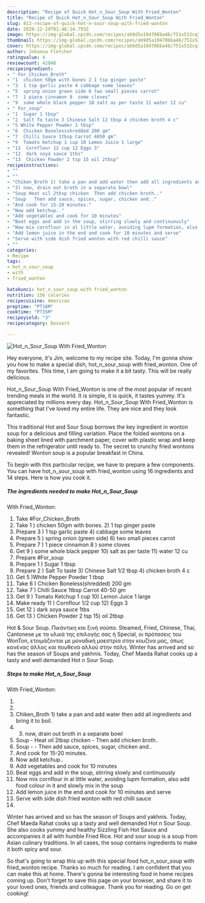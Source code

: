 ```yaml
---
description: "Recipe of Quick Hot_n_Sour_Soup With Fried_Wonton"
title: "Recipe of Quick Hot_n_Sour_Soup With Fried_Wonton"
slug: 813-recipe-of-quick-hot-n-sour-soup-with-fried-wonton
date: 2020-12-29T01:46:14.793Z
image: https://img-global.cpcdn.com/recipes/ab9d5a104706ba46/751x532cq70/hot_n_sour_soup-with-fried_wonton-recipe-main-photo.jpg
thumbnail: https://img-global.cpcdn.com/recipes/ab9d5a104706ba46/751x532cq70/hot_n_sour_soup-with-fried_wonton-recipe-main-photo.jpg
cover: https://img-global.cpcdn.com/recipes/ab9d5a104706ba46/751x532cq70/hot_n_sour_soup-with-fried_wonton-recipe-main-photo.jpg
author: Johanna Fletcher
ratingvalue: 4
reviewcount: 42848
recipeingredient:
- " For_Chicken_Broth"
- "1  chicken 50gm with bones 2 1 tsp ginger paste"
- "3  1 tsp garlic paste 4 cabbage some leaves"
- "5  spring onion green side 6 two small pieces carrot"
- "7  1 piece cinnamon 8  some cloves"
- "9  some whole black pepper 10 salt as per taste 11 water 12 cu"
- " For_soup"
- "1  Sugar 1 tbsp"
- "2  Salt To taste 3 Chinese Salt 12 tbsp 4 chicken broth 4 c"
- "5 White Pepper Powder 1 tbsp"
- "6  Chicken Bonelessshredded 200 gm"
- "7  Chilli Sauce 1tbsp Carrot 4050 gm"
- "9  Tomato Ketchup 1 cup 10 Lemon Juice 1 large"
- "11  Cornflour 12 cup 12 Eggs 3"
- "12  dark soya sauce 1tbs"
- "13  Chicken Powder 2 tsp 15 oil 2tbsp"
recipeinstructions:
- ""
- ""
- "Chiken_Broth 1) take a pan and add water then add all ingredients and bring it to boil."
- "3) now, drain out broth in a separate bowl"
- "Soup Heat oil 2tbsp chicken  Then add chicken broth.."
- "Soup   Then add sauce, spices, sugar, chicken and.."
- "And cook for 15-20 minutes."
- "Now add ketchup.."
- "Add vegetables and cook for 10 minutes"
- "Beat eggs and add in the soup, stirring slowly and continuously"
- "Now mix cornflour in al little water, avoiding lupm formation, also add food colour in it and slowly mix in the soup"
- "Add lemon juice in the end and cook for 10 minutes and serve"
- "Serve with side dish fried wonton with red chilli sauce"
- ""
categories:
- Recipe
tags:
- hot_n_sour_soup
- with
- fried_wonton

katakunci: hot_n_sour_soup with fried_wonton 
nutrition: 156 calories
recipecuisine: American
preptime: "PT16M"
cooktime: "PT35M"
recipeyield: "3"
recipecategory: Dessert

---
```



![Hot_n_Sour_Soup
With Fried_Wonton](https://img-global.cpcdn.com/recipes/ab9d5a104706ba46/751x532cq70/hot_n_sour_soup-with-fried_wonton-recipe-main-photo.jpg)

Hey everyone, it's Jim, welcome to my recipe site. Today, I'm gonna show you how to make a special dish, hot_n_sour_soup
with fried_wonton. One of my favorites. This time, I am going to make it a bit tasty. This will be really delicious.

Hot_n_Sour_Soup
With Fried_Wonton is one of the most popular of recent trending meals in the world. It is simple, it is quick, it tastes yummy. It's appreciated by millions every day. Hot_n_Sour_Soup
With Fried_Wonton is something that I've loved my entire life. They are nice and they look fantastic.

This traditional Hot and Sour Soup borrows the key ingredient in wonton soup for a delicious and filling variation. Place the folded wontons on a baking sheet lined with parchment paper, cover with plastic wrap and keep them in the refrigerator until ready to. The secret to crunchy fried wontons revealed! Wonton soup is a popular breakfast in China.


To begin with this particular recipe, we have to prepare a few components. You can have hot_n_sour_soup
with fried_wonton using 16 ingredients and 14 steps. Here is how you cook it.

<!--inarticleads1-->

##### The ingredients needed to make Hot_n_Sour_Soup
With Fried_Wonton:

1. Take  #For_Chicken_Broth
1. Take 1 ) chicken 50gm with bones. 2) 1 tsp ginger paste
1. Prepare 3 ) 1 tsp garlic paste 4) cabbage some leaves
1. Prepare 5 ) spring onion (green side) 6) two small pieces carrot
1. Prepare 7 ) 1 piece cinnamon 8 ) some cloves
1. Get 9 ) some whole black pepper 10) salt as per taste 11) water 12 cu
1. Prepare  #For_soup
1. Prepare 1 ) Sugar 1 tbsp
1. Prepare 2 ) Salt To taste 3) Chinese Salt 1/2 tbsp 4) chicken broth 4 c
1. Get 5 )White Pepper Powder 1 tbsp
1. Take 6 ) Chicken Boneless(shredded) 200 gm
1. Take 7 ) Chilli Sauce 1tbsp Carrot 40-50 gm
1. Get 9 ) Tomato Ketchup 1 cup 10) Lemon Juice 1 large
1. Make ready 11 ) Cornflour 1/2 cup 12) Eggs 3
1. Get 12 ) dark soya sauce 1tbs
1. Get 13 ) Chicken Powder 2 tsp 15) oil 2tbsp


Hot &amp; Sour Soup. Πικάντικη και ξινή σούπα. Steamed, Fried, Chinese, Thai, Cantonese με τα υλικά της επιλογής σας ή Special, οι πρότασεις του WonTon, ετοιμάζονται με μοναδική μαεστρία στην κουζίνα μας, όπως κανένας άλλος και πουθενά αλλού στην πόλη. Winter has arrived and so has the season of Soups and yakhnis. Today, Chef Maeda Rahat cooks up a tasty and well demanded Hot n Sour Soup. 

<!--inarticleads2-->

##### Steps to make Hot_n_Sour_Soup
With Fried_Wonton:

1. 
1. 
1. Chiken_Broth 1) take a pan and add water then add all ingredients and bring it to boil.
1. 3) now, drain out broth in a separate bowl
1. Soup - Heat oil 2tbsp chicken -  Then add chicken broth..
1. Soup -  -  Then add sauce, spices, sugar, chicken and..
1. And cook for 15-20 minutes.
1. Now add ketchup..
1. Add vegetables and cook for 10 minutes
1. Beat eggs and add in the soup, stirring slowly and continuously
1. Now mix cornflour in al little water, avoiding lupm formation, also add food colour in it and slowly mix in the soup
1. Add lemon juice in the end and cook for 10 minutes and serve
1. Serve with side dish fried wonton with red chilli sauce
1. 


Winter has arrived and so has the season of Soups and yakhnis. Today, Chef Maeda Rahat cooks up a tasty and well demanded Hot n Sour Soup. She also cooks yummy and healthy Sizzling Fish Hot Sauce and accompanies it all with humble Fried Rice. Hot and sour soup is a soup from Asian culinary traditions. In all cases, the soup contains ingredients to make it both spicy and sour. 

So that's going to wrap this up with this special food hot_n_sour_soup
with fried_wonton recipe. Thanks so much for reading. I am confident that you can make this at home. There's gonna be interesting food in home recipes coming up. Don't forget to save this page on your browser, and share it to your loved ones, friends and colleague. Thank you for reading. Go on get cooking!
